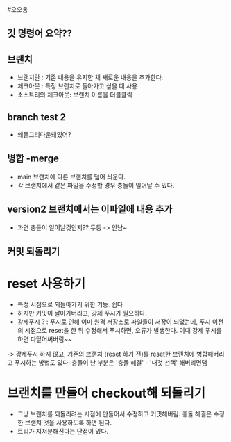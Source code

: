#오오옹
## 깃 명령어 요약??

## 브랜치

- 브랜치란 : 기존 내용을 유지한 채 새로운 내용을 추가한다.
- 체크아웃 : 특정 브랜치로 돌아가고 싶을 때 사용
- 소스트리의 체크아웃: 브랜치 이름을 더블클릭
## branch test 2
 - 왜들그리다운돼있어?

## 병합 -merge
 - main 브랜치에 다른 브랜치를 덮어 씌운다.
 - 각 브랜치에서 같은 파일을 수정할 경우 충돌이 일어날 수 있다.
 
## version2 브랜치에서는 이파일에 내용 추가
 - 과연 충돌이 일어날것인지?? 두둥 -> 안남~

## 커밋 되돌리기

# reset 사용하기
 - 특정 시점으로 되돌아가기 위한 기능. 쉽다
 - 하지만 커밋이 날아가버리고, 강제 푸시가 필요하다.
 - 강제푸시 ? : 푸시로 인해 이미 원격 저장소로 파일들이 저장이 되었는데, 푸시 이전의 시점으로 reset을 한 뒤 수정해서 푸시하면, 오류가 발생한다. 이때 강제 푸시를 하면 다덮어써버림~~

 -> 강제푸시 하지 않고, 기존의 브랜치 (reset 하기 전)를 reset한 브랜치에 병합해버리고 푸시하는 방법도 있다. 충돌이 난 부분은 '충돌 해결' - '내것 선택' 해버리면댐

 # 브랜치를 만들어 checkout해 되돌리기
 - 그냥 브랜치를 되돌리려는 시점에 만들어서 수정하고 커밋해버림. 충돌 해결은 수정한 브랜치 것을 사용하도록 하면 된다.
  - 트리가 지저분해진다는 단점이 있다.